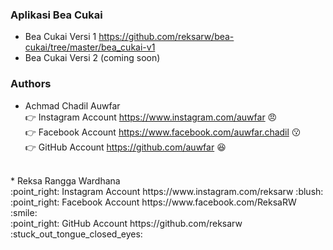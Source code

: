 ### Aplikasi Bea Cukai <a id="section-1"></a>
- Bea Cukai Versi 1 https://github.com/reksarw/bea-cukai/tree/master/bea_cukai-v1 <br/>
- Bea Cukai Versi 2 (coming soon)<br/>

### Authors <a id="section-2"></a>
* Achmad Chadil Auwfar<br/>
:point_right: Instagram Account https://www.instagram.com/auwfar :angry:<br/>
:point_right: Facebook Account https://www.facebook.com/auwfar.chadil :kissing:<br/>
:point_right: GitHub Account https://github.com/auwfar :laughing:<br/>
<br/>
* Reksa Rangga Wardhana<br/>
:point_right: Instagram Account https://www.instagram.com/reksarw :blush:<br/>
:point_right: Facebook Account https://www.facebook.com/ReksaRW :smile:<br/>
:point_right: GitHub Account https://github.com/reksarw :stuck_out_tongue_closed_eyes:<br/>